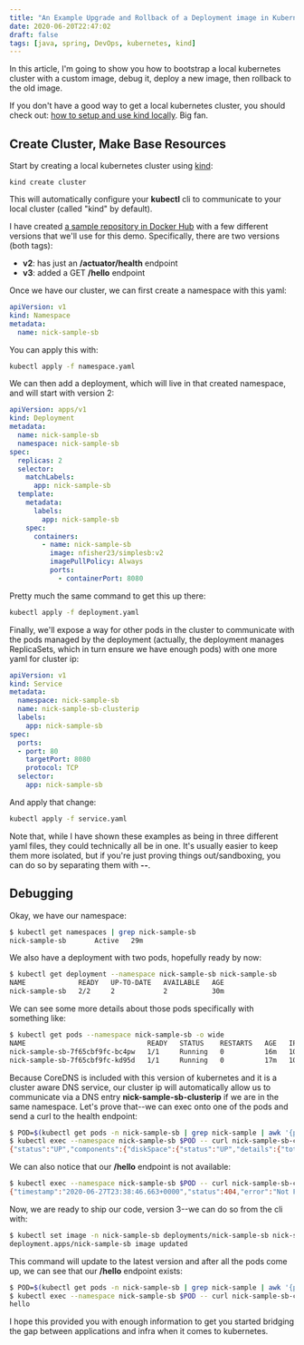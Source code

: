 ```yaml
---
title: "An Example Upgrade and Rollback of a Deployment image in Kubernetes"
date: 2020-06-20T22:47:02
draft: false
tags: [java, spring, DevOps, kubernetes, kind]
---
```


In this article, I'm going to show you how to bootstrap a local kubernetes cluster with a custom image, debug it, deploy a new image, then rollback to the old image.

If you don't have a good way to get a local kubernetes cluster, you should check out: [how to setup and use kind locally](https://nickolasfisher.com/blog/How-to-Setup-and-Use-Kubernetes-in-Docker-kind). Big fan.

## Create Cluster, Make Base Resources

Start by creating a local kubernetes cluster using [kind](https://kind.sigs.k8s.io/):

```
kind create cluster
```

This will automatically configure your **kubectl** cli to communicate to your local cluster (called "kind" by default).

I have created [a sample repository in Docker Hub](https://hub.docker.com/repository/docker/nfisher23/simplesb) with a few different versions that we'll use for this demo. Specifically, there are two versions (both tags):

- **v2**: has just an **/actuator/health** endpoint
- **v3**: added a GET **/hello** endpoint

Once we have our cluster, we can first create a namespace with this yaml:

```yaml
apiVersion: v1
kind: Namespace
metadata:
  name: nick-sample-sb

```

You can apply this with:

```bash
kubectl apply -f namespace.yaml

```

We can then add a deployment, which will live in that created namespace, and will start with version 2:

```yaml
apiVersion: apps/v1
kind: Deployment
metadata:
  name: nick-sample-sb
  namespace: nick-sample-sb
spec:
  replicas: 2
  selector:
    matchLabels:
      app: nick-sample-sb
  template:
    metadata:
      labels:
        app: nick-sample-sb
    spec:
      containers:
        - name: nick-sample-sb
          image: nfisher23/simplesb:v2
          imagePullPolicy: Always
          ports:
            - containerPort: 8080

```

Pretty much the same command to get this up there:

```bash
kubectl apply -f deployment.yaml

```

Finally, we'll expose a way for other pods in the cluster to communicate with the pods managed by the deployment (actually, the deployment manages ReplicaSets, which in turn ensure we have enough pods) with one more yaml for cluster ip:

```yaml
apiVersion: v1
kind: Service
metadata:
  namespace: nick-sample-sb
  name: nick-sample-sb-clusterip
  labels:
    app: nick-sample-sb
spec:
  ports:
  - port: 80
    targetPort: 8080
    protocol: TCP
  selector:
    app: nick-sample-sb

```

And apply that change:

```bash
kubectl apply -f service.yaml

```

Note that, while I have shown these examples as being in three different yaml files, they could technically all be in one. It's usually easier to keep them more isolated, but if you're just proving things out/sandboxing, you can do so by separating them with **--**.

## Debugging

Okay, we have our namespace:

```bash
$ kubectl get namespaces | grep nick-sample-sb
nick-sample-sb       Active   29m

```

We also have a deployment with two pods, hopefully ready by now:

```bash
$ kubectl get deployment --namespace nick-sample-sb nick-sample-sb
NAME             READY   UP-TO-DATE   AVAILABLE   AGE
nick-sample-sb   2/2     2            2           30m

```

We can see some more details about those pods specifically with something like:

```bash
$ kubectl get pods --namespace nick-sample-sb -o wide
NAME                              READY   STATUS    RESTARTS   AGE   IP           NODE           NOMINATED NODE   READINESS GATES
nick-sample-sb-7f65cbf9fc-bc4pw   1/1     Running   0          16m   10.244.1.5   kind-worker
nick-sample-sb-7f65cbf9fc-kd95d   1/1     Running   0          17m   10.244.1.5   kind-worker

```

Because CoreDNS is included with this version of kubernetes and it is a cluster aware DNS service, our cluster ip will automatically allow us to communicate via a DNS entry **nick-sample-sb-clusterip** if we are in the same namespace. Let's prove that--we can exec onto one of the pods and send a curl to the health endpoint:

```bash
$ POD=$(kubectl get pods -n nick-sample-sb | grep nick-sample | awk '{print $1}' | head -1)
$ kubectl exec --namespace nick-sample-sb $POD -- curl nick-sample-sb-clusterip/actuator/health
{"status":"UP","components":{"diskSpace":{"status":"UP","details":{"total":117610516480,"free":57556758528,"threshold":10485760}},"ping":{"status":"UP"}}}

```

We can also notice that our **/hello** endpoint is not available:

```bash
$ kubectl exec --namespace nick-sample-sb $POD -- curl nick-sample-sb-clusterip/hello
{"timestamp":"2020-06-27T23:38:46.663+0000","status":404,"error":"Not Found","message":"No message available","path":"/hello"}

```

Now, we are ready to ship our code, version 3--we can do so from the cli with:

```bash
$ kubectl set image -n nick-sample-sb deployments/nick-sample-sb nick-sample-sb=nfisher23/simplesb:v3 --record
deployment.apps/nick-sample-sb image updated

```

This command will update to the latest version and after all the pods come up, we can see that our **/hello** endpoint exists:

```bash
$ POD=$(kubectl get pods -n nick-sample-sb | grep nick-sample | awk '{print $1}' | head -1)
$ kubectl exec --namespace nick-sample-sb $POD -- curl nick-sample-sb-clusterip/hello
hello

```

I hope this provided you with enough information to get you started bridging the gap between applications and infra when it comes to kubernetes.
